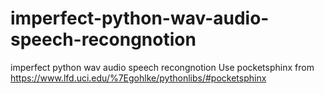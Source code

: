 # imperfect-python-wav-audio-speech-recongnotion
imperfect python wav audio speech  recongnotion
   Use pocketsphinx from https://www.lfd.uci.edu/%7Egohlke/pythonlibs/#pocketsphinx
